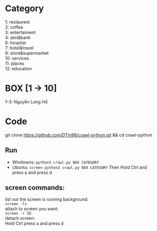 # Category

1: restaurent<br/>
2: coffee<br/>
3: entertaiment <br/>
4: atm&bank <br/>
6: hospital <br/>
7: hotel&travel <br/>
9: store&supermarket <br/>
10: services <br/>
11: places <br/>
12: education <br/>

# BOX [1 -> 10]

1-3: Nguyễn Long Hồ

# Code

git clone https://github.com/DTin98/crawl-python.git && cd crawl-python

## Run
- Windowns:
`python3 crawl.py BOX CATEGORY`
- Ubuntu:
`screen python3 crawl.py BOX CATEGORY`
Then Hold Ctrl and press a and press d

## screen commands:
list out the screen is running background:<br/>
`screen -ls`<br/>
attach to screen you want:<br/>
`screen -r ID`<br/>
detach screen:<br/>
Hold Ctrl press a and press d<br/>

